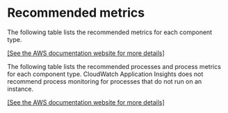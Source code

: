 # Recommended metrics<a name="application-insights-recommended-metrics"></a>

The following table lists the recommended metrics for each component type\.

[\[See the AWS documentation website for more details\]](http://docs.aws.amazon.com/AmazonCloudWatch/latest/monitoring/application-insights-recommended-metrics.html)

The following table lists the recommended processes and process metrics for each component type\. CloudWatch Application Insights does not recommend process monitoring for processes that do not run on an instance\.

[\[See the AWS documentation website for more details\]](http://docs.aws.amazon.com/AmazonCloudWatch/latest/monitoring/application-insights-recommended-metrics.html)